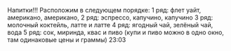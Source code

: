 Напитки!!!
Расположим в следующем порядке:
1 ряд: флет уайт, американо, американо,
2 ряд: эспрессо, капучино, капучино
3 ряд: молочный коктейль, латте и латте
4 ряд: ягодный чай, зелёный чай, вода
5 ряд: сок, миринда, квас и пиво (купи и пиво можно в одно окно, там одинаковые цены и граммы)
23:03
